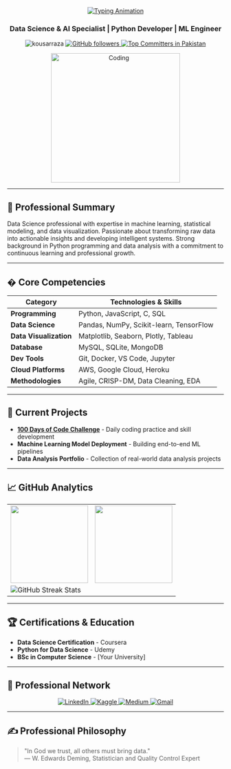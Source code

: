 <div align="center">
  <a href="https://git.io/typing-svg">
    <img src="https://readme-typing-svg.demolab.com?font=Exo+2&weight=600&size=28&duration=1500&pause=500&color=1AA1F7&center=true&vCenter=true&width=500&lines=Hey+%F0%9F%91%8B%2C+I'm+Kousar+Raza" alt="Typing Animation"/>
  </a>
  
  <h3>Data Science & AI Specialist | Python Developer | ML Engineer</h3>
  
  <p>
    <img src="https://komarev.com/ghpvc/?username=kousarraza&label=Profile%20views&color=0e75b6&style=flat" alt="kousarraza"/>
    <a href="https://github.com/kousarraza?tab=followers">
      <img src="https://img.shields.io/github/followers/kousarraza?label=Followers&style=social" alt="GitHub followers"/>
    </a>
    <a href="https://user-badge.committers.top/pakistan/kousarraza">
      <img src="https://user-badge.committers.top/pakistan/kousarraza.svg" alt="Top Committers in Pakistan"/>
    </a>
  </p>
</div>

<p align="center">
  <img src="https://media.tenor.com/rePDfDWO3XoAAAAd/hacking.gif" alt="Coding" width="300">
</p>

---

## 🚀 Professional Summary

Data Science professional with expertise in machine learning, statistical modeling, and data visualization. Passionate about transforming raw data into actionable insights and developing intelligent systems. Strong background in Python programming and data analysis with a commitment to continuous learning and professional growth.

---

## � Core Competencies

| Category              | Technologies & Skills |
|-----------------------|----------------------|
| **Programming**       | Python, JavaScript, C, SQL |
| **Data Science**      | Pandas, NumPy, Scikit-learn, TensorFlow |
| **Data Visualization**| Matplotlib, Seaborn, Plotly, Tableau |
| **Database**          | MySQL, SQLite, MongoDB |
| **Dev Tools**         | Git, Docker, VS Code, Jupyter |
| **Cloud Platforms**   | AWS, Google Cloud, Heroku |
| **Methodologies**     | Agile, CRISP-DM, Data Cleaning, EDA |

---

## 🔭 Current Projects

- **[100 Days of Code Challenge](https://github.com/kousarraza/100-Days-of-Code_Zero_to_Hero)** - Daily coding practice and skill development
- **Machine Learning Model Deployment** - Building end-to-end ML pipelines
- **Data Analysis Portfolio** - Collection of real-world data analysis projects

---

## 📈 GitHub Analytics

<div align="center">
  <table>
    <tr>
      <td>
        <img height="180em" src="https://github-readme-stats.vercel.app/api?username=kousarraza&show_icons=true&theme=algolia&include_all_commits=true&count_private=true"/>
      </td>
      <td>
        <img height="180em" src="https://github-readme-stats.vercel.app/api/top-langs/?username=kousarraza&layout=compact&langs_count=8&theme=algolia"/>
      </td>
    </tr>
    <tr>
      <td colspan="2">
        <img src="https://github-readme-streak-stats.herokuapp.com/?user=kousarraza&theme=algolia" alt="GitHub Streak Stats">
      </td>
    </tr>
  </table>
</div>

---

## 🏆 Certifications & Education

- **Data Science Certification** - Coursera
- **Python for Data Science** - Udemy
- **BSc in Computer Science** - [Your University]

---

## 🤝 Professional Network

<div align="center">
  <a href="https://www.linkedin.com/in/kousarraza110/" target="_blank">
    <img src="https://img.shields.io/badge/LinkedIn-0077B5?style=for-the-badge&logo=linkedin&logoColor=white" alt="LinkedIn"/>
  </a>
  <a href="https://www.kaggle.com/kousarraza" target="_blank">
    <img src="https://img.shields.io/badge/Kaggle-20BEFF?style=for-the-badge&logo=Kaggle&logoColor=white" alt="Kaggle"/>
  </a>
  <a href="https://medium.com/@kousarraza69" target="_blank">
    <img src="https://img.shields.io/badge/Medium-12100E?style=for-the-badge&logo=medium&logoColor=white" alt="Medium"/>
  </a>
  <a href="mailto:kousarraza69@gmail.com">
    <img src="https://img.shields.io/badge/Gmail-D14836?style=for-the-badge&logo=gmail&logoColor=white" alt="Gmail"/>
  </a>
</div>

---

## ✍️ Professional Philosophy

> "In God we trust, all others must bring data."  
> — W. Edwards Deming, Statistician and Quality Control Expert
